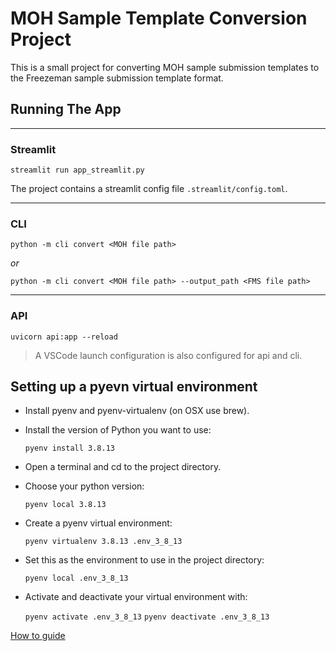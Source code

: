 # MOH Sample Template Conversion Project

This is a small project for converting MOH sample submission templates to the Freezeman sample submission template format.


## Running The App

---
### Streamlit
`streamlit run app_streamlit.py`

The project contains a streamlit config file `.streamlit/config.toml`.

---
### CLI
`python -m cli convert <MOH file path>`

*or*

`python -m cli convert <MOH file path> --output_path <FMS file path>`

---
### API

`uvicorn api:app --reload`

> A VSCode launch configuration is also configured for api and cli.


## Setting up a pyevn virtual environment

* Install pyenv and pyenv-virtualenv (on OSX use brew).
* Install the version of Python you want to use:

    `pyenv install 3.8.13`

* Open a terminal and cd to the project directory.

* Choose your python version: 
    
    `pyenv local 3.8.13`

* Create a pyenv virtual environment:

    `pyenv virtualenv 3.8.13 .env_3_8_13`

* Set this as the environment to use in the project directory:

    `pyenv local .env_3_8_13`
* Activate and deactivate your virtual environment with:

    `pyenv activate .env_3_8_13`
    `pyenv deactivate .env_3_8_13`

[How to guide](https://towardsdatascience.com/python-how-to-create-a-clean-learning-environment-with-pyenv-pyenv-virtualenv-pipx-ed17fbd9b790)

